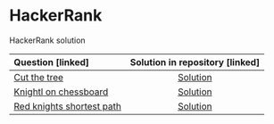# HackerRank
HackerRank solution

| Question [linked] | Solution in repository [linked]|
| :--- | :---: |
| [Cut the tree](https://www.hackerrank.com/challenges/cut-the-tree/problem?isFullScreen=false) | [Solution](https://github.com/VidushiGupta80/HackerRank/blob/main/Solutions/cut-the-tree.cpp) |
| [Knightl on chessboard](https://www.hackerrank.com/challenges/knightl-on-chessboard/problem)| [Solution](https://github.com/VidushiGupta80/HackerRank/blob/main/Solutions/knightl-on-chessboard.cpp) |
| [Red knights shortest path](https://www.hackerrank.com/challenges/red-knights-shortest-path/problem?h_r=internal-search&isFullScreen=true)| [Solution](https://github.com/VidushiGupta80/HackerRank/blob/main/Solutions/red-knights-shortest-path.cpp) |
